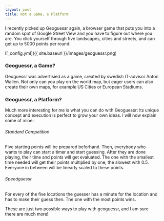 ```yaml
---
layout: post
title: Not a Game, a Platform
---
```


I recently picked up Geoguessr again, a browser game that puts you into a random spot of Google Street View and you have to figure out where you are. You click yourself through five landscapes, cities and streets, and can get up to 5000 points per round.

![_config.yml]({{ site.baseurl }}/images/geoguessr.png)

### Geoguessr, a Game?

Geoguessr was advertisied as a game, created by swedish IT-advisor Anton Wallen. Not only can you play on the world map, but eager users can also create their own maps, for example US Cities or European Stadiums.

### Geoguessr, a Platform?

Much more interesting for me is what you can do with Geoguessr: Its unique concept and execution is perfect to grow your own ideas. I will now explain some of mine:

###### Standard Competition

Five starting points will be prepared beforhand. Then, everybody who wants to play can start a timer and start guessing. After they are done playing, their time and points will get evaluated. The one with the smallest time needed will get their points multiplied by one, the slowest with 0.5. Everyone in between will be linearly scaled to these points.

###### Speedguessr

For every of the five locations the guesser has a minute for the location and has to make their guess then. The one with the most points wins.

These are just two possible ways to play with geoguessr, and I am sure there are much more!
